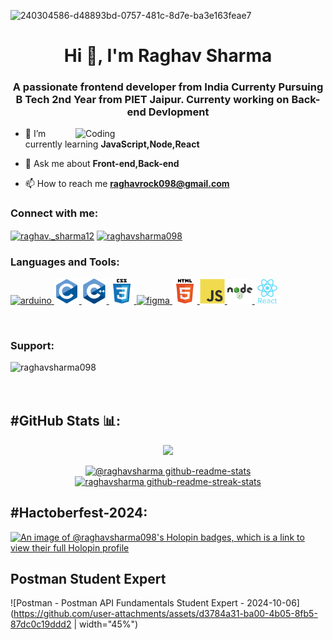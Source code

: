 ![240304586-d48893bd-0757-481c-8d7e-ba3e163feae7](https://github.com/user-attachments/assets/2aabe3ad-c9c5-48e4-becd-352c105d0f67)

<h1 align="center">Hi 👋, I'm Raghav Sharma</h1>
<h3 align="center">A passionate frontend developer from India Currenty Pursuing B Tech 2nd Year from PIET Jaipur. Currenty working on Back-end Devlopment</h3>
<img align="right" alt="Coding" width="400" src="https://cdn.dribbble.com/users/1162077/screenshots/3848914/programmer.gif">



- 🌱 I’m currently learning **JavaScript,Node,React**

- 💬 Ask me about **Front-end,Back-end**

- 📫 How to reach me **raghavrock098@gmail.com**

<h3 align="left">Connect with me:</h3>
<p align="left">
<a href="https://instagram.com/raghav._sharma12" target="blank"><img align="center" src="https://raw.githubusercontent.com/rahuldkjain/github-profile-readme-generator/master/src/images/icons/Social/instagram.svg" alt="raghav._sharma12" height="30" width="40" /></a>
<a href="https://linkedin.com/in/raghavsharma098" target="blank"><img align="center" src="https://raw.githubusercontent.com/rahuldkjain/github-profile-readme-generator/master/src/images/icons/Social/linked-in-alt.svg" alt="raghavsharma098" height="30" width="40" /></a>  
</p>

<h3 align="left">Languages and Tools:</h3>
<p align="left"> <a href="https://www.arduino.cc/" target="_blank" rel="noreferrer"> <img src="https://cdn.worldvectorlogo.com/logos/arduino-1.svg" alt="arduino" width="40" height="40"/> </a> <a href="https://www.cprogramming.com/" target="_blank" rel="noreferrer"> <img src="https://raw.githubusercontent.com/devicons/devicon/master/icons/c/c-original.svg" alt="c" width="40" height="40"/> </a> <a href="https://www.w3schools.com/cpp/" target="_blank" rel="noreferrer"> <img src="https://raw.githubusercontent.com/devicons/devicon/master/icons/cplusplus/cplusplus-original.svg" alt="cplusplus" width="40" height="40"/> </a> <a href="https://www.w3schools.com/css/" target="_blank" rel="noreferrer"> <img src="https://raw.githubusercontent.com/devicons/devicon/master/icons/css3/css3-original-wordmark.svg" alt="css3" width="40" height="40"/> </a> <a href="https://www.figma.com/" target="_blank" rel="noreferrer"> <img src="https://www.vectorlogo.zone/logos/figma/figma-icon.svg" alt="figma" width="40" height="40"/> </a> <a href="https://www.w3.org/html/" target="_blank" rel="noreferrer"> <img src="https://raw.githubusercontent.com/devicons/devicon/master/icons/html5/html5-original-wordmark.svg" alt="html5" width="40" height="40"/> </a> <a href="https://developer.mozilla.org/en-US/docs/Web/JavaScript" target="_blank" rel="noreferrer"> <img src="https://raw.githubusercontent.com/devicons/devicon/master/icons/javascript/javascript-original.svg" alt="javascript" width="40" height="40"/> </a> <a href="https://nodejs.org" target="_blank" rel="noreferrer"> <img src="https://raw.githubusercontent.com/devicons/devicon/master/icons/nodejs/nodejs-original-wordmark.svg" alt="nodejs" width="40" height="40"/> </a> <a href="https://reactjs.org/" target="_blank" rel="noreferrer"> <img src="https://raw.githubusercontent.com/devicons/devicon/master/icons/react/react-original-wordmark.svg" alt="react" width="40" height="40"/> </a> </p>
<br>
<h3 align="left">Support:</h3>
<p><a href="https://ko-fi.com/raghavsharma098"> <img align="left" src="https://cdn.ko-fi.com/cdn/kofi3.png?v=3" height="50" width="210" alt="raghavsharma098" /></a></p><br><br>
<br>
<h2>#GitHub Stats 📊:</h2>

<p align="center">
<img src="https://github-readme-stats.vercel.app/api/top-langs/?username=raghavsharma098&theme=white&layout=compact"width="48%"/> 
</p>  

<p align="center">
  <a href="https://github.com/mosensei7?tab=repositories">
    <img src="https://github-readme-stats-one-bice.vercel.app/api?username=raghavsharma098&show_icons=true&count_private=true&hide_border=true&role=OWNER,ORGANIZATION_MEMBER,COLLABORATOR" width="45%" alt="@raghavsharma github-readme-stats">
  </a>
  <a href="https://github.com/mosensei7?tab=stars">
    <img src="https://github-readme-streak-stats.herokuapp.com?user=raghavsharma098&theme=white&hide_border=true&date_format=M%20j%5B%2C%20Y%5D" width="45%" alt="raghavsharma github-readme-streak-stats">
  </a>
<h2>#Hactoberfest-2024:</h2>

[![An image of @raghavsharma098's Holopin badges, which is a link to view their full Holopin profile](https://holopin.me/raghavsharma098)](https://holopin.io/@raghavsharma098)

<h2>Postman Student Expert</h2>
  
![Postman - Postman API Fundamentals Student Expert - 2024-10-06](https://github.com/user-attachments/assets/d3784a31-ba00-4b05-8fb5-87dc0c19ddd2 | width="45%")


<!--
**raghavsharma098/raghavsharma098** is a ✨ _special_ ✨ repository because its `README.md` (this file) appears on your GitHub profile.

Here are some ideas to get you started:

- 🔭 I’m currently working on ...
- 🌱 I’m currently learning ...
- 👯 I’m looking to collaborate on ...
- 🤔 I’m looking for help with ...
- 💬 Ask me about ...
- 📫 How to reach me: ...
- 😄 Pronouns: ...
- ⚡ Fun fact: ...
-->
